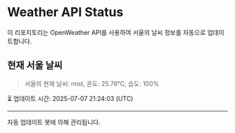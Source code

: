 
# Weather API Status

이 리포지토리는 OpenWeather API를 사용하여 서울의 날씨 정보를 자동으로 업데이트합니다.

## 현재 서울 날씨
> 서울의 현재 날씨: mist, 온도: 25.78°C, 습도: 100%

⏳ 업데이트 시간: 2025-07-07 21:24:03 (UTC)

---
자동 업데이트 봇에 의해 관리됩니다.
